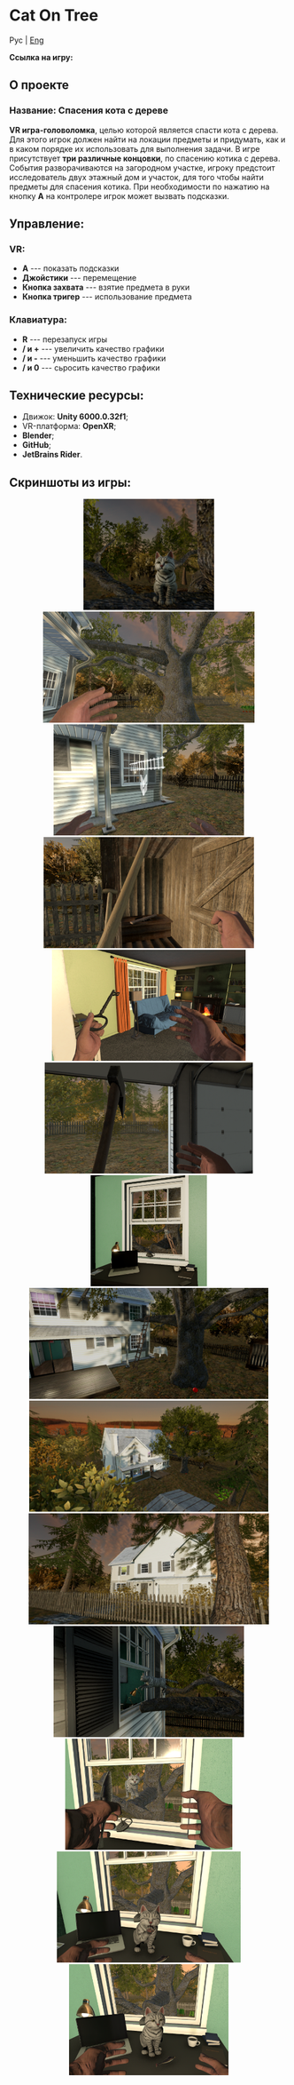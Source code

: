 # Cat On Tree

Рус | [Eng](resources/README_Eng.md)

**Ссылка на игру:** 

## **О проекте**

### **Название:** Спасения кота с дереве

**VR игра-головоломка**, целью которой является спасти кота с дерева. Для этого игрок должен найти на локации предметы и придумать, как и в каком порядке их использовать для выполнения задачи. В игре присутствует **три различные концовки**, по спасению котика с дерева. События разворачиваются на загородном участке, игроку предстоит исследователь двух этажный дом и участок, для того чтобы найти предметы для спасения котика. При необходимости по нажатию на кнопку **A** на контролере игрок может вызвать подсказки. 

## Управление:

### VR:
- **A** --- показать подсказки
- **Джойстики** --- перемещение
- **Кнопка захвата** --- взятие предмета в руки
- **Кнопка тригер** --- использование предмета

### Клавиатура:
- **R** --- перезапуск игры
- **/ и +** --- увеличить качество графики
- **/ и -** --- уменьшить качество графики
- **/ и 0** --- сьросить качество графики

## Технические ресурсы:
     
- Движок: **Unity 6000.0.32f1**;
- VR-платформа: **OpenXR**;
- **Blender**;
- **GitHub**;
- **JetBrains Rider**.


## **Скриншоты из игры**:

<div align="center">
  <img src="Resources/Screenshots/Screnshot%20(1).png" height="200" />
  <img src="Resources/Screenshots/Screnshot%20(2).png" height="200" />
  <img src="Resources/Screenshots/Screnshot%20(3).png" height="200" />
  <img src="Resources/Screenshots/Screnshot%20(4).png" height="200" />
  <img src="Resources/Screenshots/Screnshot%20(5).png" height="200" />
  <img src="Resources/Screenshots/Screnshot%20(6).png" height="200" />
  <img src="Resources/Screenshots/Screnshot%20(7).png" height="200" />
  <img src="Resources/Screenshots/Screnshot%20(8).png" height="200" />
  <img src="Resources/Screenshots/Screnshot%20(9).png" height="200" />
  <img src="Resources/Screenshots/Screnshot%20(10).png" height="200" />
  <img src="Resources/Screenshots/Screnshot%20(11).png" height="200" />
  <img src="Resources/Screenshots/Screnshot%20(12).png" height="200" />
  <img src="Resources/Screenshots/Screnshot%20(13).png" height="200" />
  <img src="Resources/Screenshots/Screnshot%20(14).png" height="200" />
   
</div>
